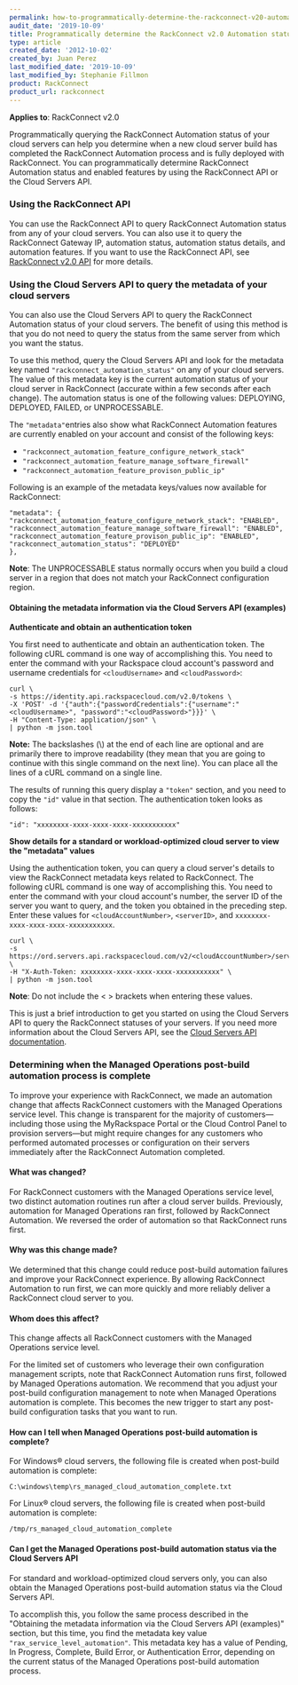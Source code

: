```yaml
---
permalink: how-to-programmatically-determine-the-rackconnect-v20-automation-status-of-your-cloud
audit_date: '2019-10-09'
title: Programmatically determine the RackConnect v2.0 Automation status of your cloud servers
type: article
created_date: '2012-10-02'
created_by: Juan Perez
last_modified_date: '2019-10-09'
last_modified_by: Stephanie Fillmon
product: RackConnect
product_url: rackconnect
---
```


**Applies to**: RackConnect v2.0

Programmatically querying the RackConnect Automation status of your cloud servers can help you determine when a new cloud server build has
completed the RackConnect Automation process and is fully deployed with RackConnect. You can programmatically determine RackConnect Automation status and enabled features by using the RackConnect API or the Cloud Servers API.

### Using the RackConnect API

You can use the RackConnect API to query RackConnect Automation status
from any of your cloud servers. You can also use it to query the
RackConnect Gateway IP, automation status, automation status details,
and automation features. If you want to use the
RackConnect API, see [RackConnect v2.0 API](https://docs-ospc.rackspace.com/support/how-to/rackconnect/the-rackconnect-v20-api) for more details.

### Using the Cloud Servers API to query the metadata of your cloud servers

You can also use the Cloud Servers API to query the RackConnect
Automation status of your cloud servers. The benefit of using this
method is that you do not need to query the status from the same
server from which you want the status.

To use this method, query
the Cloud Servers API and look for the metadata key named
`"rackconnect_automation_status"` on any of your cloud servers. The
value of this metadata key is the
current automation status of your cloud server in RackConnect (accurate
within a few seconds after each change). The automation status is one of the following values: DEPLOYING, DEPLOYED, FAILED, or UNPROCESSABLE.

The ``"metadata"``entries also show what RackConnect Automation features are
currently enabled on your account and consist of the following keys:

- ``"rackconnect_automation_feature_configure_network_stack"``
- ``"rackconnect_automation_feature_manage_software_firewall"``
- ``"rackconnect_automation_feature_provison_public_ip"``

Following is an example of the metadata keys/values now available for
RackConnect:

    "metadata": {
    "rackconnect_automation_feature_configure_network_stack": "ENABLED",
    "rackconnect_automation_feature_manage_software_firewall": "ENABLED",
    "rackconnect_automation_feature_provison_public_ip": "ENABLED",
    "rackconnect_automation_status": "DEPLOYED"
    },

**Note**: The UNPROCESSABLE status normally occurs when you build a
cloud server in a region that does not match your RackConnect
configuration region.

#### Obtaining the metadata information via the Cloud Servers API (examples)

**Authenticate and obtain an authentication token**

You first need to authenticate and obtain an authentication token. The
following cURL command is one way of accomplishing this. You need
to enter the command with your Rackspace cloud account's password and
username credentials for `<cloudUsername>` and `<cloudPassword>`:

    curl \
    -s https://identity.api.rackspacecloud.com/v2.0/tokens \
    -X 'POST' -d '{"auth":{"passwordCredentials":{"username":"<cloudUsername>", "password":"<cloudPassword>"}}}' \
    -H "Content-Type: application/json" \
    | python -m json.tool

**Note:** The backslashes (\\) at the end of each line are optional and are
    primarily there to improve readability (they mean that you
    are going to continue with this single command on the next line).
    You can place all the lines of a cURL command on a single line.

The results of running this query display a ``"token"`` section, and
you need to copy the ``"id"`` value in that section. The authentication token looks as follows:

    "id": "xxxxxxxx-xxxx-xxxx-xxxx-xxxxxxxxxxx"

**Show details for a standard or workload-optimized cloud server to view
the "metadata" values**

Using the authentication token, you can query a cloud server's details
to view the RackConnect metadata keys related to RackConnect. The
following cURL command is one way of accomplishing this. You need
to enter the command with your cloud account's number, the server ID of
the server you want to query, and the token you obtained in the
preceding step. Enter these values for ``<cloudAccountNumber>``, ``<serverID>``, and `xxxxxxxx-xxxx-xxxx-xxxx-xxxxxxxxxxx`.

    curl \
    -s https://ord.servers.api.rackspacecloud.com/v2/<cloudAccountNumber>/servers/<serverID> \
    -H "X-Auth-Token: xxxxxxxx-xxxx-xxxx-xxxx-xxxxxxxxxxx" \
    | python -m json.tool

**Note**: Do not include the &lt; &gt; brackets when entering these values.

This is just a brief introduction to get you started on using the Cloud
Servers API to query the RackConnect statuses of your servers. If
you need more information about the Cloud Servers API, see the [Cloud Servers API documentation](https://docs.rackspace.com/docs/cloud-servers/v2/api-reference/).

### Determining when the Managed Operations post-build automation process is complete

To improve your experience with RackConnect, we
made an automation change that affects RackConnect customers with the
Managed Operations service level. This change is transparent for the
majority of customers&mdash;including those using the MyRackspace Portal or
the Cloud Control Panel to provision servers&mdash;but might require changes
for any customers who performed automated processes or configuration on
their servers immediately after the RackConnect Automation completed.

#### What was changed?

For RackConnect customers with the Managed Operations service level,
two distinct automation routines run after a cloud server
builds. Previously, automation for Managed Operations ran first,
followed by RackConnect Automation. We reversed the order of automation
so that RackConnect runs first.

#### Why was this change made?

We determined that this change could reduce post-build automation failures and
improve your RackConnect experience. By allowing
RackConnect Automation to run first, we can more quickly and more
reliably deliver a RackConnect cloud server to you.

#### Whom does this affect?

This change affects all RackConnect customers with the Managed
Operations service level.

For the limited set of customers who leverage their own configuration
management scripts, note that RackConnect Automation runs first,
followed by Managed Operations automation. We recommend that you
adjust your post-build configuration management to note when Managed
Operations automation is complete. This becomes the new trigger to start
any post-build configuration tasks that you want to run.

#### How can I tell when Managed Operations post-build automation is complete?

For Windows&reg; cloud servers, the following file is created when post-build automation is complete:

`C:\windows\temp\rs_managed_cloud_automation_complete.txt`

For Linux&reg; cloud servers, the following file is created when post-build automation is complete:

`/tmp/rs_managed_cloud_automation_complete`

#### Can I get the Managed Operations post-build automation status via the Cloud Servers API

For standard and workload-optimized cloud servers only, you can also
obtain the Managed Operations post-build automation status via the Cloud
Servers API.

To accomplish this, you follow the same process described in the "Obtaining the metadata information via the Cloud Servers API (examples)" section, but this time, you find the metadata key value `"rax_service_level_automation"`. This metadata key has a value of Pending, In Progress, Complete, Build Error, or Authentication Error, depending on the current status of the Managed Operations post-build automation process.
